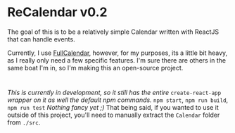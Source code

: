 # ReCalendar v0.2
The goal of this is to be a relatively simple Calendar written with ReactJS that can handle events.

Currently, I use [FullCalendar](https://fullcalendar.io/), however, for my purposes, its a little bit heavy, as I really only need
a few specific features. I'm sure there are others in the same boat I'm in, so I'm making this an
open-source project.

#
*This is currently in development, so it still has the entire* `create-react-app` *wrapper on it as well
the default npm commands.* `npm start`, `npm run build`, `npm run test` *Nothing fancy yet ;)* That being said,
if you wanted to use it outside of this project, you'll need to manually extract the `Calendar` folder from `./src`.